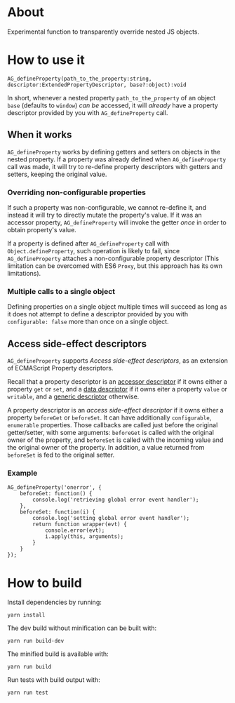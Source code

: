 # About

Experimental function to transparently override nested JS objects.

# How to use it

```
AG_defineProperty(path_to_the_property:string, descriptor:ExtendedPropertyDescriptor, base?:object):void
```
In short, whenever a nested property `path_to_the_property` of an object `base` (defaults to `window`) _can be_ accessed, it will _already_ have a property descriptor provided by you with `AG_defineProperty` call.

## When it works

`AG_defineProperty` works by defining getters and setters on objects in the nested property.
If a property was already defined when `AG_defineProperty` call was made, it will try to re-define property descriptors with getters and setters, keeping the original value.

### Overriding non-configurable properties
If such a property was non-configurable, we cannot re-define it, and instead it will try to directly mutate the property's value. If it was an accessor property, `AG_defineProperty` will invoke the getter _once_ in order to obtain property's value.

If a property is defined after `AG_defineProperty` call with `Object.defineProperty`, such operation is likely to fail, since `AG_defineProperty` attaches a non-configurable property descriptor (This limitation can be overcomed with ES6 `Proxy`, but this approach has its own limitations).

### Multiple calls to a single object

Defining properties on a single object multiple times will succeed as long as it does not attempt to define a descriptor provided by you with `configurable: false` more than once on a single object.

## Access side-effect descriptors

`AG_defineProperty` supports _Access side-effect descriptors_, as an extension of ECMAScript Property descriptors.

Recall that a property descriptor is an [accessor descriptor](https://tc39.github.io/ecma262/#sec-isaccessordescriptor) if it owns either a property `get` or `set`, and a [data descriptor](https://tc39.github.io/ecma262/#sec-isdatadescriptor) if it owns eiter a property `value` or `writable`, and a [generic descriptor](https://tc39.github.io/ecma262/#sec-isgenericdescriptor) otherwise.

A property descriptor is an _access side-effect descriptor_ if it owns either a property `beforeGet` or `beforeSet`. It can have additionally `configurable`, `enumerable` properties. Those callbacks are called just before the original getter/setter, with some arguments: `beforeGet` is called with the original owner of the property, and `beforeSet` is called with the incoming value and the original owner of the property. In addition, a value returned from `beforeSet` is fed to the original setter.

### Example

```
AG_defineProperty('onerror', {
    beforeGet: function() {
        console.log('retrieving global error event handler');
    },
    beforeSet: function(i) {
        console.log('setting global error event handler');
        return function wrapper(evt) {
            console.error(evt);
            i.apply(this, arguments);
        }
    }
});
```

# How to build

Install dependencies by running:
```
yarn install
```
The dev build without minification can be built with:
```
yarn run build-dev
```
The minified build is available with:
```
yarn run build
```
Run tests with build output with:
```
yarn run test
```
